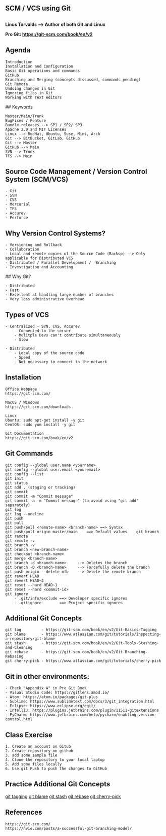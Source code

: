 ## ###########################
## SCM / VCS using Git
## ###########################

**Linus Torvalds --> Author of both Git and Linux**

**Pro Git: https://git-scm.com/book/en/v2**
## Agenda

    Introduction
    Installation and Configuration
    Basic Git operations and commands
    GitHub
    Branching and Merging (concepts discussed, commands pending)
    Git Remote
    Undoing changes in Git
    Ignoring files in Git
    Working with Text editors


## Keywords

    Master/Main/Trunk
    BugFixes / Feature
    Bundle releases --> SP1 / SP2/ SP3
    Apache 2.0 and MIT Licenses
    Linux --> RedHat, Ubuntu, Suse, Mint, Arch
    Git --> BitBucket, GitLab, GitHub
    Git --> Master
    GitHub --> Main
    SVN --> Trunk
    TFS --> Main

## Source Code Management / Version Control System (SCM/VCS)

    - Git
    - SVN
    - CVS
    - Mercurial
    - TFS
    - Accurev
    - Perforce

## Why Version Control Systems?

    - Versioning and Rollback
    - Collaboration
    - Local and remote copies of the Source Code (Backup) --> Only applicable for Distributed VCS
    - Distributed / Parallel Development /  Branching    
    - Investigation and Accounting


## Why Git?

    - Distributed
    - Fast
    - Excellent at handling large number of branches
    - Very less administrative Overhead
     

## Types of VCS

    - Centralized - SVN, CVS, Accurev
        - Connected to the server
        - Mulitple Devs can't contribute simultaneously
        - Slow

    - Distributed
        - Local copy of the source code
        - Speed
        - Not necessary to connect to the network

## Installation

    Office Webpage
    https://git-scm.com/

    MacOS / Windows
    https://git-scm.com/downloads

    Linux
    Ubuntu: sudo apt-get install -y git
    CentOS: sudo yum install -y git

    Git Documentation
    https://git-scm.com/book/en/v2


## Git Commands

    git config --global user.name <yourname>
    git config --global user.email <youremail>
    git config --list
    git init
    git status
    git add . (staging or tracking)
    git commit
    git commit -m "Commit message"
    git commit -a -m "Commit message" (to avoid using "git add" separately)
    git log
    git log --oneline
    git push
    git pull
    git push/pull <remote-name> <branch-name> ==> Syntax
    git push/pull origin master/main    ==> Default values    git branch
    git remote
    git remote -v
    git branch -v
    git branch <new-branch-name>
    git checkout <branch-name>
    git merge <branch-name>
    git branch -d <branch-name>     --> Deletes the branch
    git branch -D <branch-name>     --> Forcefully delete the branch
    git push origin --delete mfb    --> Delete the remote branch
    git revert HEAD
    git revert HEAD~3
    git reset --hard HEAD~1
    git reset --hard <commit-id>
    git ignore
        - .git/info/exclude ==> Developer specific ignores
        - .gitignore        ==> Project specific ignores

## Additional Git Concepts

    git tag         - https://git-scm.com/book/en/v2/Git-Basics-Tagging
    git blame       - https://www.atlassian.com/git/tutorials/inspecting-a-repository/git-blame
    git stash       - https://git-scm.com/book/en/v2/Git-Tools-Stashing-and-Cleaning
    git rebase      - https://git-scm.com/book/en/v2/Git-Branching-Rebasing
    git cherry-pick - https://www.atlassian.com/git/tutorials/cherry-pick
    
## Git in other environments:

    - Check "Appendix A" in Pro Git Book
    - Visual Studio Code: https://gitlens.amod.io/
    - Atom: https://atom.io/packages/git-plus
    - Sublime: https://www.sublimetext.com/docs/3/git_integration.html
    - Eclipse: https://www.eclipse.org/egit/
    - IntelliJ: https://plugins.jetbrains.com/plugin/11511-gitextensions
    - PyCharm: https://www.jetbrains.com/help/pycharm/enabling-version-control.html

## Class Exercise

    1. Create an account on Gitub
    2. Create repository on github
    3. add some sample file
    4. Clone the repository to your local laptop
    5. Add some files locally 
    6. Use git Push to push the changes to GitHub

## Practice Additional Git Concepts

[git tagging](https://git-scm.com/book/en/v2/Git-Basics-Tagging)
[git blame](https://www.atlassian.com/git/tutorials/inspecting-a-repository/git-blame)
[git stash](https://git-scm.com/book/en/v2/Git-Tools-Stashing-and-Cleaning)
[git rebase](https://git-scm.com/book/en/v2/Git-Branching-Rebasing)
[git cherry-pick](https://www.atlassian.com/git/tutorials/cherry-pick)

## References

    https://git-scm.com/
    https://nvie.com/posts/a-successful-git-branching-model/
    


